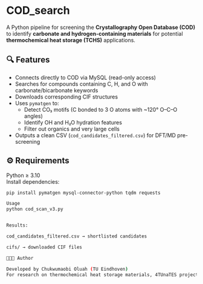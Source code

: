 # COD_search

A Python pipeline for screening the **Crystallography Open Database (COD)** to identify **carbonate and hydrogen-containing materials** for potential **thermochemical heat storage (TCHS)** applications.

## 🔍 Features
- Connects directly to COD via MySQL (read-only access)
- Searches for compounds containing C, H, and O with carbonate/bicarbonate keywords
- Downloads corresponding CIF structures
- Uses `pymatgen` to:
  - Detect CO₃ motifs (C bonded to 3 O atoms with ~120° O–C–O angles)
  - Identify OH and H₂O hydration features
  - Filter out organics and very large cells
- Outputs a clean CSV (`cod_candidates_filtered.csv`) for DFT/MD pre-screening

## ⚙️ Requirements
Python ≥ 3.10  
Install dependencies:
```bash
pip install pymatgen mysql-connector-python tqdm requests

Usage
python cod_scan_v3.py


Results:

cod_candidates_filtered.csv → shortlisted candidates

cifs/ → downloaded CIF files

👩🏽‍🔬 Author

Developed by Chukwumaobi Oluah (TU Eindhoven)
For research on thermochemical heat storage materials, 4TUnaTES project